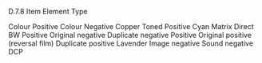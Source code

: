 D.7.8 Item Element Type

Colour Positive
Colour Negative
Copper Toned Positive
Cyan Matrix
Direct BW Positive
Original negative
Duplicate negative
Positive
Original positive (reversal film)
Duplicate positive
Lavender
Image negative
Sound negative
DCP
